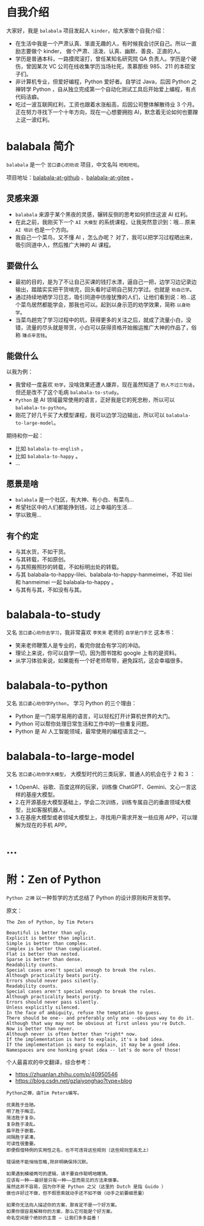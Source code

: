 # 自我介绍

大家好，我是 `balabala` 项目发起人 `kinder`，给大家做个自我介绍：

- 在生活中我是一个严肃认真、笨直无趣的人，有时候我会讨厌自己。所以一直励志要做个 kinder， 做个严肃、活泼、认真、幽默、善良、正直的人。
- 学历是普通本科，一路摸爬滚打，曾任某知名研究院 QA 负责人。学历是个硬伤，曾因某次 VC 公司在线收集学历当场社死，羡慕那些 985、211 的本硕宝子们。
- 非计算机专业，但爱好编程，Python 爱好者。自学过 Java，后因 Python 之禅转学 Python ，自从独立完成第一个自动化测试工具后开始爱上编程，有点代码洁癖。
- 吃过一波互联网红利，工资也跟着水涨船高，后因公司整体解散待业 3 个月。正在努力寻找下一个十年方向，现在一心想要拥抱 AI，默念着无论如何也要蹭上这一波红利。

# balabala 简介

`balabala` 是一个 `苦口婆心的劝说` 项目，中文名叫 `吧啦吧啦`。

项目地址：[balabala-at-github](https://github.com/xyouwen/balabala) 、[balabala-at-gitee](https://gitee.com/xyouwen/balabala) 。

## 灵感来源

- `balabala` 来源于某个黑夜的灵感，辗转反侧的思考如何抓住这波 AI 红利。
- 在此之前，我刚买下一个 `AI 大模型` 的系统课程，让我突然意识到：哦... 原来 `AI 培训` 也是一个方向。
- 我自己一个菜鸟，又不懂 AI ，怎么办呢？ 对了，我可以把学习过程晒出来，吸引同道中人，然后推广大神的 AI 课程。

## 要做什么

- 最初的目的，是为了不让自己买课的钱打水漂，逼自己一把，边学习边记录边输出，踏踏实实把干货啃完，回头看时证明自己努力学过。也就是 `劝自己学`。
- 通过持续地晒学习日志，吸引同道中彷徨犹豫的人们，让他们看到说：哟...这个菜鸟居然都能学会，那我也可以。起到以身示范的劝学效果，简称 `以身劝学`。
- 当菜鸟趟完了学习过程中的坑，获得更多的关注之后，就成了流量小白，没错，流量的尽头就是带货，小白可以获得资格开始搬运推广大神的作品了，俗称 `赚点辛苦钱`。

## 能做什么

以我为例：

- 我曾经一度喜欢 `劝学`，没啥效果还遭人嫌弃，现在虽然知道了 `劝人不过三句话`，但还是改不了这个毛病 `balabala-to-study`。
- `Python` 是 AI 领域最常使用的语言，正好我是它的死忠粉，所以可以 `balabala-to-python`。
- 刚花了好几千买了大模型课程，我可以边学习边输出，所以可以 `balabala-to-large-model`。

期待和你一起：

- 比如 `balabala-to-english` 。
- 比如 `balabala-to-happy` 。
- ...

## 愿景是啥

- `balabala` 是一个社区，有大神、有小白、有菜鸟...
- 希望社区中的人们都能挣到钱，过上幸福的生活...
- 学以致用...

## 有个约定

- 与其水货，不如干货。
- 与其转载，不如原创。
- 与其照搬照抄的转载，不如标明出处的转载。
- 与其 balabala-to-happy-lilei、balabala-to-happy-hanmeimei，不如 lilei 和 hanmeimei 一起 balabala-to-happy 。
- 与其有与其，不如没有与其。

# balabala-to-study

又名 `苦口婆心劝你去学习`，我非常喜欢 `李笑来` 老师的 `自学是门手艺` 这本书：

- 笑来老师鞭策人是专业的，看完你就会有学习的冲动。
- 理论上来说，你可以自学一切，因为图书馆和 google 上有的是资料。
- 从学习体验来说，如果能有一个好老师帮带，避免踩坑，这会幸福很多。

# balabala-to-python

又名 `苦口婆心劝你学Python`， 学习 Python 的三个理由：

- Python 是一门易学易用的语言，可以轻松打开计算机世界的大门。
- Python 可以帮你处理日常生活和工作中的一些重复问题。
- Python 是 AI 人工智能领域，最常使用的编程语言之一。

# balabala-to-large-model

又名 `苦口婆心劝你学大模型`， 大模型时代的三类玩家，普通人的机会在于 2 和 3 ：

- 1.OpenAI、谷歌、百度这样的玩家，训练像 ChatGPT、Gemini、文心一言这样的基座大模型。
- 2.在开源基座大模型基础上，学会二次训练，训练专属自己的垂直领域大模型，比如客服机器人。
- 3.在基座大模型或者领域大模型上，寻找用户需求开发一些应用 APP，可以理解为现在的手机 APP。

# ...

# 附：Zen of Python

`Python 之禅` 以一种哲学的方式总结了 Python 的设计原则和开发哲学。

原文：

```
The Zen of Python, by Tim Peters

Beautiful is better than ugly.
Explicit is better than implicit.
Simple is better than complex.
Complex is better than complicated.
Flat is better than nested.
Sparse is better than dense.
Readability counts.
Special cases aren't special enough to break the rules.
Although practicality beats purity.
Errors should never pass silently.
Readability counts.
Special cases aren't special enough to break the rules.
Although practicality beats purity.
Errors should never pass silently.
Unless explicitly silenced.
In the face of ambiguity, refuse the temptation to guess.
There should be one-- and preferably only one --obvious way to do it.
Although that way may not be obvious at first unless you're Dutch.
Now is better than never.
Although never is often better than *right* now.
If the implementation is hard to explain, it's a bad idea.
If the implementation is easy to explain, it may be a good idea.
Namespaces are one honking great idea -- let's do more of those!
```

个人最喜欢的中文翻译，综合参考：

- https://zhuanlan.zhihu.com/p/40950546
- https://blog.csdn.net/gzlaiyonghao?type=blog

```
Python之禅，由Tim Peters编写。

优美胜于丑陋。
明了胜于晦涩。
简洁胜于复杂。
复杂胜于凌乱。
扁平胜于嵌套。
间隔胜于紧凑。
可读性很重要。
即便假借特例的实用性之名，也不可违背这些规则（这些规则至高无上）

错误绝不能悄悄忽略,除非明确保持沉默。

如果遇到模棱两可的逻辑，请不要自作聪明地瞎猜。
应该有一种——最好是只有一种——显而易见的方法来做事。
虽然这并不容易，因为你不是 Python 之父（这里的 Dutch 是指 Guido ）
做也许好过不做，但不假思索就动手还不如不做（动手之前要细思量）

如果你无法向人描述你的方案，那肯定不是一个好方案。
如果你很容易解释你的方案，那么它可能是个好方案。
命名空间是个绝妙的主意 — 让我们多多益善！
```
